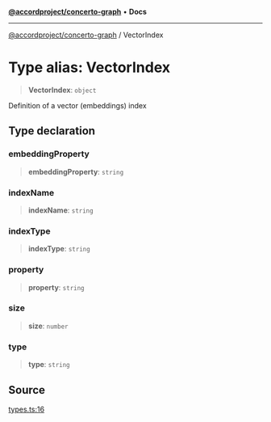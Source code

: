 [**@accordproject/concerto-graph**](../README.md) • **Docs**

***

[@accordproject/concerto-graph](../README.md) / VectorIndex

# Type alias: VectorIndex

> **VectorIndex**: `object`

Definition of a vector (embeddings) index

## Type declaration

### embeddingProperty

> **embeddingProperty**: `string`

### indexName

> **indexName**: `string`

### indexType

> **indexType**: `string`

### property

> **property**: `string`

### size

> **size**: `number`

### type

> **type**: `string`

## Source

[types.ts:16](https://github.com/accordproject/lab-concerto-graph/blob/b34f37b25907f3157285eb8fb2d96d925936f651/src/types.ts#L16)
